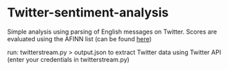 # Twitter-sentiment-analysis



Simple analysis using parsing of English messages on Twitter. Scores are evaluated using the AFINN list (can be found [here](http://www2.imm.dtu.dk/pubdb/views/publication_details.php?id=6010))


run:
twitterstream.py > output.json 
to extract Twitter data using Twitter API (enter your credentials in twitterstream.py)
